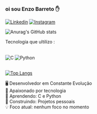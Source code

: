 ### oi sou Enzo Barreto ✋
[![Linkedin](https://img.shields.io/badge/LinkedIn-0077B5?style=for-the-badge&logo=linkedin&logoColor=white)](www.linkedin.com/in/enzo-barreto-sarmento-0772a62b1)
[![Instagram](https://img.shields.io/badge/Instagram-E4405F?style=for-the-badge&logo=instagram&logoColor=white)](https://www.instagram.com/barret.enz?igsh=d3R2amNjem03YTli)

![Anurag's GitHub stats](https://github-readme-stats.vercel.app/api?username=enzobrt0-0&show_icons=true&theme=radical)

Tecnologia que ultilizo :
<div style = "display: inline_block"><br/>
  <img align="center" alt= "C" src="https://img.shields.io/badge/C-00599C?style=for-the-badge&logo=c&logoColor=white">
  <img align="center" alt= "Python" src="https://img.shields.io/badge/Python-3776AB?style=for-the-badge&logo=python&logoColor=white">
  
</div></br>

[![Top Langs](https://github-readme-stats.vercel.app/api/top-langs/?username=enzobrt0-0&layout=donut)](https://github.com/anuraghazra/github-readme-stats)

🖥️ Desenvolvedor em Constante Evolução  
🚀 Apaixonado por tecnologia  
🌱 Aprendendo: C e Python   
🔨 Construindo: Projetos pessoais  
💡 Foco atual: nenhum foco no momento


<!--
**enzobrt0-0/enzobrt0-0** is a ✨ _special_ ✨ repository because its `README.md` (this file) appears on your GitHub profile.

Here are some ideas to get you started:

- 🔭 I’m currently working on ...
- 🌱 I’m currently learning ...
- 👯 I’m looking to collaborate on ...
- 🤔 I’m looking for help with ...
- 💬 Ask me about ...
- 📫 How to reach me: ...
- 😄 Pronouns: ...
- ⚡ Fun fact: ...
-->
